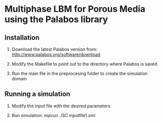 # Multiphase LBM for Porous Media using the Palabos library

## Installation
1) Download the latest Palabos version from: http://www.palabos.org/software/download

2) Modify the Makefile to point out to the directory where Palabos is saved

3) Run the main file in the preprocesing folder to create the simulation domain

## Running a simulation
1) Modify the input file with the desired parameters

2) Run simulation: mpirun ./SC inputfile1.xml



